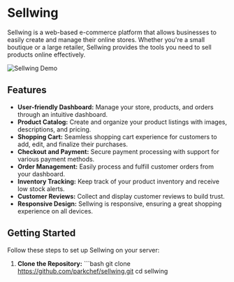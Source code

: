 # Sellwing

Sellwing is a web-based e-commerce platform that allows businesses to easily create and manage their online stores. Whether you're a small boutique or a large retailer, Sellwing provides the tools you need to sell products online effectively.

![Sellwing Demo](demo.gif)

## Features

- **User-friendly Dashboard:** Manage your store, products, and orders through an intuitive dashboard.
- **Product Catalog:** Create and organize your product listings with images, descriptions, and pricing.
- **Shopping Cart:** Seamless shopping cart experience for customers to add, edit, and finalize their purchases.
- **Checkout and Payment:** Secure payment processing with support for various payment methods.
- **Order Management:** Easily process and fulfill customer orders from your dashboard.
- **Inventory Tracking:** Keep track of your product inventory and receive low stock alerts.
- **Customer Reviews:** Collect and display customer reviews to build trust.
- **Responsive Design:** Sellwing is responsive, ensuring a great shopping experience on all devices.

## Getting Started

Follow these steps to set up Sellwing on your server:

1. **Clone the Repository:** ```bash git clone <https://github.com/parkchef/sellwing.git> cd sellwing
